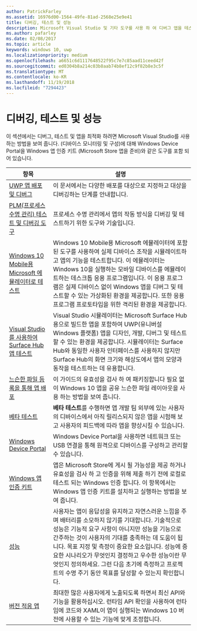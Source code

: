 ```yaml
---
author: PatrickFarley
ms.assetid: 16976d00-1564-49fe-81ad-2568e25e9e41
title: 디버깅, 테스트 및 성능
description: Microsoft Visual Studio 및 기타 도구를 사용 하 여 디버그 앱을 테스트 하 고 Microsoft Store 인증 프로세스에 대 한 준비를 합니다.
ms.author: pafarley
ms.date: 02/08/2017
ms.topic: article
keywords: windows 10, uwp
ms.localizationpriority: medium
ms.openlocfilehash: a6651c6d1117648522f95c7e7c85aad11ceed42f
ms.sourcegitcommit: ed0304b8a214c03b8aab74b8ef12c9f82b8e3c5f
ms.translationtype: MT
ms.contentlocale: ko-KR
ms.lasthandoff: 11/19/2018
ms.locfileid: "7294423"
---
```

# <a name="debugging-testing-and-performance"></a>디버깅, 테스트 및 성능


이 섹션에서는 디버그, 테스트 및 앱을 최적화 하려면 Microsoft Visual Studio를 사용 하는 방법을 보여 줍니다. (디바이스 모니터링 및 구성)에 대해 Windows Device Portal을 Windows 앱 인증 키트 (Microsoft Store 앱을 준비)와 같은 도구를 포함 되어 있습니다.

| 항목 | 설명 |
|-------|-------------|
| [UWP 앱 배포 및 디버그](deploying-and-debugging-uwp-apps.md) | 이 문서에서는 다양한 배포를 대상으로 지정하고 대상을 디버깅하는 단계를 안내합니다. |
| [PLM(프로세스 수명 관리) 테스트 및 디버깅 도구](testing-debugging-plm.md) | 프로세스 수명 관리에서 앱의 작동 방식을 디버깅 및 테스트하기 위한 도구와 기술입니다. |
| [Windows 10 Mobile용 Microsoft 에뮬레이터로 테스트](test-with-the-emulator.md) | Windows 10 Mobile용 Microsoft 에뮬레이터에 포함된 도구를 사용하여 실제 디바이스 조작을 시뮬레이트하고 앱의 기능을 테스트합니다. 이 에뮬레이터는 Windows 10을 실행하는 모바일 디바이스를 에뮬레이트하는 데스크톱 응용 프로그램입니다. 이 응용 프로그램은 실제 디바이스 없이 Windows 앱을 디버그 및 테스트할 수 있는 가상화된 환경을 제공합니다. 또한 응용 프로그램 프로토타입을 위한 격리된 환경을 제공합니다. |
| [Visual Studio를 사용하여 Surface Hub 앱 테스트](test-surface-hub-apps-using-visual-studio.md) | Visual Studio 시뮬레이터는 Microsoft Surface Hub용으로 빌드한 앱을 포함하여 UWP(유니버설 Windows 플랫폼) 앱을 디자인, 개발, 디버그 및 테스트할 수 있는 환경을 제공합니다. 시뮬레이터는 Surface Hub와 동일한 사용자 인터페이스를 사용하지 않지만 Surface Hub의 화면 크기와 해상도에서 앱의 모양과 동작을 테스트하는 데 유용합니다. |
| [느슨한 파일 등록을 통해 앱 배포](loose-file-registration.md) | 이 가이드의 유효성을 검사 하 여 패키징합니다 필요 없이 Windows 10 앱을 공유 느슨한 파일 레이아웃을 사용 하는 방법을 보여 줍니다. |
| [베타 테스트](beta-testing.md) | **베타 테스트**를 수행하면 앱 개발 팀 외부에 있는 사용자의 디바이스에서 아직 릴리스되지 않은 앱을 시험해 보고 사용자의 피드백에 따라 앱을 향상시킬 수 있습니다. |
| [Windows Device Portal](device-portal.md) | Windows Device Portal을 사용하면 네트워크 또는 USB 연결을 통해 원격으로 디바이스를 구성하고 관리할 수 있습니다. |
| [Windows 앱 인증 키트](windows-app-certification-kit.md) | 앱은 Microsoft Store에 게시 될 가능성을 제공 하거나 유효성을 검사 하 고 인증을 위해 제출 하기 전에 로컬로 테스트 되는 Windows 인증 합니다. 이 항목에서는 Windows 앱 인증 키트를 설치하고 실행하는 방법을 보여 줍니다. |
| [성능](performance-and-xaml-ui.md) | 사용자는 앱이 응답성을 유지하고 자연스러운 느낌을 주며 배터리를 소모하지 않기를 기대합니다. 기술적으로 성능은 기능적 요구 사항이 아니지만 성능을 기능으로 간주하는 것이 사용자의 기대를 충족하는 데 도움이 됩니다. 목표 지정 및 측정이 중요한 요소입니다. 성능에 중요한 시나리오가 무엇인지 결정하고 우수한 성능이란 무엇인지 정의하세요. 그런 다음 초기에 측정하고 프로젝트의 수명 주기 동안 목표를 달성할 수 있는지 확인합니다. |
| [버전 적응 앱](version-adaptive-apps.md) | 최대한 많은 사용자에게 노출되도록 하면서 최신 API와 기능을 활용하십시오. 런타임 API 확인을 사용하여 런타임에 코드와 XAML이 앱이 실행되는 Windows 10 버전에 사용할 수 있는 기능에 맞게 조정합니다. |
